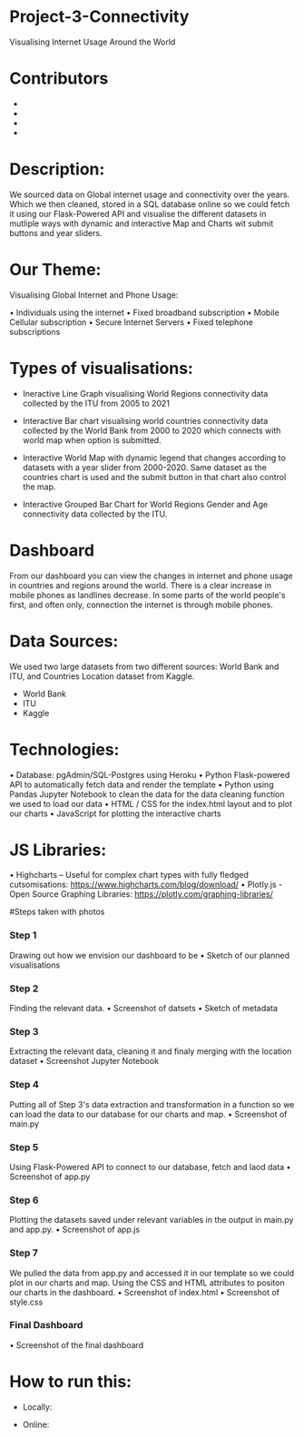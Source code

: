 # Project-3-Connectivity
Visualising Internet Usage Around the World

# Contributors
-
-
-
-

# Description:

We sourced data on Global internet usage and connectivity over the years. Which we then cleaned, stored in a  SQL database online so we could fetch it using our Flask-Powered API and visualise the different datasets in mutliple ways with dynamic and interactive Map and Charts wit submit buttons and year sliders. 

#	Our Theme: 
Visualising Global Internet and Phone Usage:

•	Individuals using the internet 
•	Fixed broadband subscription
•	Mobile Cellular subscription 
•	Secure Internet Servers
•	Fixed telephone subscriptions

# Types of visualisations:

- Ineractive Line Graph visualising World Regions connectivity data collected by the ITU from 2005 to 2021

- Interactive Bar chart visualising world countries connectivity data collected by the World Bank from 2000 to 2020 which connects with world map when option is submitted.

- Interactive World Map with dynamic legend that changes according to datasets with a year slider from 2000-2020. Same dataset as the countries chart is used and the submit button in that chart also control the map.

- Interactive Grouped Bar Chart for World Regions Gender and Age connectivity data collected by the ITU.

# Dashboard

From our dashboard you can view the changes in internet and phone usage in countries and regions around the world. There is a clear increase in mobile phones as landlines decrease. In some parts of the world people's first, and often only, connection the internet is through mobile phones. 


# Data Sources:
We used two large datasets from two different sources: World Bank and ITU, and Countries Location dataset from Kaggle.

- World Bank
- ITU
- Kaggle




# Technologies:
•	Database: pgAdmin/SQL-Postgres using Heroku
•	Python Flask-powered API to automatically fetch data and render the template
•	Python using Pandas Jupyter Notebook to clean the data for the data cleaning function we used to load our data
•	HTML / CSS for the index.html layout and to plot our charts
•	JavaScript for plotting the interactive charts

# JS Libraries:
•	Highcharts – Useful for complex chart types with fully fledged cutsomisations: https://www.highcharts.com/blog/download/
•	Plotly.js - Open Source Graphing Libraries:
https://plotly.com/graphing-libraries/ 



#Steps taken with photos

### Step 1

Drawing out how we envision our dashboard to be
•	Sketch of our planned visualisations


### Step 2
Finding the relevant data.
•	Screenshot of datsets
•	Sketch of metadata


### Step 3
Extracting the relevant data, cleaning it and finaly merging with the location dataset 
•	Screenshot Jupyter Notebook

### Step 4
Putting all of Step 3's data extraction and transformation in a function so we can load the data to our database for our charts and map.
•	Screenshot of main.py

### Step 5

Using Flask-Powered API to connect to our database, fetch and laod data
•	Screenshot of app.py

### Step 6
Plotting the datasets saved under relevant variables in the output in main.py and app.py.
•	Screenshot of app.js

### Step 7
We pulled the data from app.py and accessed it in our template so we could plot in our charts and map. Using the CSS and HTML attributes to positon our charts in the dashboard.
•	Screenshot of index.html
•	Screenshot of style.css

### Final Dashboard
•	Screenshot of the final dashboard



# How to run this:
- Locally:

- Online:





